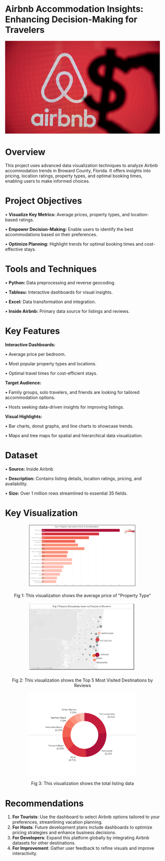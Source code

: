 # Airbnb Accommodation Insights: Enhancing Decision-Making for Travelers
![Alt text](IMAGES/ABNB_Cover.jpg)

# Overview
This project uses advanced data visualization techniques to analyze Airbnb accommodation trends in Broward County, Florida. It offers insights into pricing, location ratings, property types, and optimal booking times, enabling users to make informed choices.
# Project Objectives
• **Visualize Key Metrics:** Average prices, property types, and location-based ratings.

• **Empower Decision-Making:** Enable users to identify the best accommodations based on their preferences.

• **Optimize Planning:** Highlight trends for optimal booking times and cost-effective stays.
#  Tools and Techniques
• **Python:** Data preprocessing and reverse geocoding.

• **Tableau:** Interactive dashboards for visual insights.

• **Excel:** Data transformation and integration.

• **Inside Airbnb:** Primary data source for listings and reviews.
# Key Features
**Interactive Dashboards:**

• Average price per bedroom.

• Most popular property types and locations.

• Optimal travel times for cost-efficient stays.

**Target Audience:**

• Family groups, solo travelers, and friends are looking for tailored accommodation options.

• Hosts seeking data-driven insights for improving listings.

**Visual Highlights:**

• Bar charts, donut graphs, and line charts to showcase trends.

• Maps and tree maps for spatial and hierarchical data visualization.
# Dataset 
• **Source:** Inside Airbnb

• **Description:** Contains listing details, location ratings, pricing, and availability.

• **Size:** Over 1 million rows streamlined to essential 35 fields.
# Key Visualization

<div align="center">
  <img src="IMAGES/Property_Type.PNG" alt="This visualization shows the average price of Property Type" width="70%">
  <p>Fig 1: This visualization shows the average price of "Property Type"</p>
</div>

<div align="center">
  <img src="IMAGES/Famous_Destination_by_Reviews.PNG" alt="This visualization shows the Top 5 Most Visited Destinations by Reviews" width="70%">
  <p>Fig 2: This visualization shows the Top 5 Most Visited Destinations by Reviews</p>
</div>

<div align="center">
  <img src="IMAGES/Total_Listing.PNG" alt="This visualization shows the total listing data" width="70%">
  <p>Fig 3: This visualization shows the total listing data</p>
</div>

# Recommendations
1. **For Tourists**: Use the dashboard to select Airbnb options tailored to your preferences, streamlining vacation planning.
2. **For Hosts**: Future development plans include dashboards to optimize pricing strategies and enhance business decisions.
3. **For Developers**: Expand this platform globally by integrating Airbnb datasets for other destinations.
4. **For Improvement**: Gather user feedback to refine visuals and improve interactivity.

